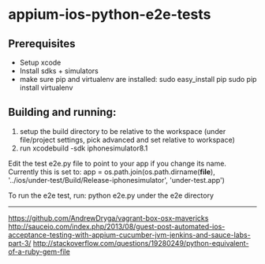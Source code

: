 appium-ios-python-e2e-tests
===========================
## Prerequisites
* Setup xcode
* Install sdks + simulators
* make sure pip and virtualenv are installed:
sudo easy_install pip
sudo pip install virtualenv

## Building and running:
1. setup the build directory to be relative to the workspace (under file/project settings, pick advanced and set relative to workspace)
2. run xcodebuild -sdk iphonesimulator8.1

Edit the test e2e.py file to point to your app if you change its name. Currently this is set to:
app = os.path.join(os.path.dirname(__file__),
'../ios/under-test/Build/Release-iphonesimulator',
'under-test.app')

To run the e2e test, run:
python e2e.py under the e2e directory

--------------------
https://github.com/AndrewDryga/vagrant-box-osx-mavericks
http://sauceio.com/index.php/2013/08/guest-post-automated-ios-acceptance-testing-with-appium-cucumber-jvm-jenkins-and-sauce-labs-part-3/
http://stackoverflow.com/questions/19280249/python-equivalent-of-a-ruby-gem-file

